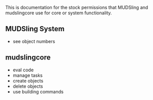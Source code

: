 This is documentation for the stock permissions that MUDSling and mudslingcore
use for core or system functionality.

MUDSling System
---------------
* see object numbers

mudslingcore
------------
* eval code
* manage tasks
* create objects
* delete objects
* use building commands
